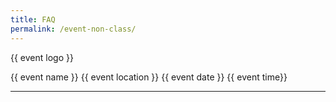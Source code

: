 ```yaml
---
title: FAQ
permalink: /event-non-class/
---
```


{{ event logo }}

{{ event name }}
{{ event location }}
{{ event date }} {{ event time}}

<hr>
